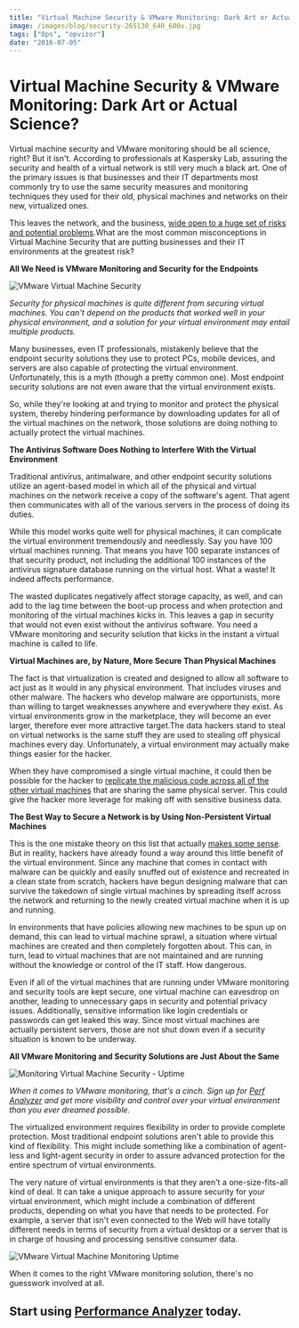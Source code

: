 ```yaml
---
title: "Virtual Machine Security & VMware Monitoring: Dark Art or Actual Science?"
image: /images/blog/security-265130_640_600x.jpg
tags: ["Ops", "opvizor"]
date: "2016-07-05"
---
```


# Virtual Machine Security & VMware Monitoring: Dark Art or Actual Science?

Virtual machine security and VMware monitoring should be all science, right? But it isn't. According to professionals at Kaspersky Lab, assuring the security and health of a virtual network is still very much a black art. One of the primary issues is that businesses and their IT departments most commonly try to use the same security measures and monitoring techniques they used for their old, physical machines and networks on their new, virtualized ones. 

This leaves the network, and the business, [wide open to a huge set of risks and potential problems](http://www.computerweekly.com/news/2240231221/Securing-virtual-machines-still-a-dark-art-says-Kaspersky-Lab).What are the most common misconceptions in Virtual Machine Security that are putting businesses and their IT environments at the greatest risk? 

**All We Need is VMware Monitoring and Security for the Endpoints**

![VMware Virtual Machine Security](/images/blog/security-265130_640_600x.jpg)

_Security for physical machines is quite different from securing virtual machines. You can't depend on the products that worked well in your physical environment, and a solution for your virtual environment may entail multiple products._ 

Many businesses, even IT professionals, mistakenly believe that the endpoint security solutions they use to protect PCs, mobile devices, and servers are also capable of protecting the virtual environment. Unfortunately, this is a myth (though a pretty common one). Most endpoint security solutions are not even aware that the virtual environment exists. 

So, while they're looking at and trying to monitor and protect the physical system, thereby hindering performance by downloading updates for all of the virtual machines on the network, those solutions are doing nothing to actually protect the virtual machines. 

**The Antivirus Software Does Nothing to Interfere With the Virtual Environment** 

Traditional antivirus, antimalware, and other endpoint security solutions utilize an agent-based model in which all of the physical and virtual machines on the network receive a copy of the software's agent. That agent then communicates with all of the various servers in the process of doing its duties. 

While this model works quite well for physical machines, it can complicate the virtual environment tremendously and needlessly. Say you have 100 virtual machines running. That means you have 100 separate instances of that security product, not including the additional 100 instances of the antivirus signature database running on the virtual host. What a waste! It indeed affects performance. 

The wasted duplicates negatively affect storage capacity, as well, and can add to the lag time between the boot-up process and when protection and monitoring of the virtual machines kicks in. This leaves a gap in security that would not even exist without the antivirus software. You need a VMware monitoring and security solution that kicks in the instant a virtual machine is called to life. 

**Virtual Machines are, by Nature, More Secure Than Physical Machines** 

The fact is that virtualization is created and designed to allow all software to act just as it would in any physical environment. That includes viruses and other malware. The hackers who develop malware are opportunists, more than willing to target weaknesses anywhere and everywhere they exist. As virtual environments grow in the marketplace, they will become an ever larger, therefore ever more attractive target.The data hackers stand to steal on virtual networks is the same stuff they are used to stealing off physical machines every day. Unfortunately, a virtual environment may actually make things easier for the hacker. 

When they have compromised a single virtual machine, it could then be possible for the hacker to [replicate the malicious code across all of the other virtual machines](https://theintercept.com/2015/09/16/getting-hacked-doesnt-bad/) that are sharing the same physical server. This could give the hacker more leverage for making off with sensitive business data. 

**The Best Way to Secure a Network is by Using Non-Persistent Virtual Machines** 

This is the one mistake theory on this list that actually [makes some sense](https://www.deepdotweb.com/2015/03/02/tutorial-high-security-virtual-machines/). But in reality, hackers have already found a way around this little benefit of the virtual environment. Since any machine that comes in contact with malware can be quickly and easily snuffed out of existence and recreated in a clean state from scratch, hackers have begun designing malware that can survive the takedown of single virtual machines by spreading itself across the network and returning to the newly created virtual machine when it is up and running. 

In environments that have policies allowing new machines to be spun up on demand, this can lead to virtual machine sprawl, a situation where virtual machines are created and then completely forgotten about. This can, in turn, lead to virtual machines that are not maintained and are running without the knowledge or control of the IT staff. How dangerous. 

Even if all of the virtual machines that are running under VMware monitoring and security tools are kept secure, one virtual machine can eavesdrop on another, leading to unnecessary gaps in security and potential privacy issues. Additionally, sensitive information like login credentials or passwords can get leaked this way. Since most virtual machines are actually persistent servers, those are not shut down even if a security situation is known to be underway. 

**All VMware Monitoring and Security Solutions are Just About the Same**

![Monitoring Virtual Machine Security - Uptime](/images/blog/heartbeat-163709_640_600x.jpg)

_When it comes to VMware monitoring, that's a cinch. Sign up for [Perf Analyzer](http://try.opvizor.com/perfanalyzer/) and get more visibility and control over your virtual environment than you ever dreamed possible._ 

The virtualized environment requires flexibility in order to provide complete protection. Most traditional endpoint solutions aren't able to provide this kind of flexibility. This might include something like a combination of agent-less and light-agent security in order to assure advanced protection for the entire spectrum of virtual environments. 

The very nature of virtual environments is that they aren't a one-size-fits-all kind of deal. It can take a unique approach to assure security for your virtual environment, which might include a combination of different products, depending on what you have that needs to be protected. For example, a server that isn't even connected to the Web will have totally different needs in terms of security from a virtual desktop or a server that is in charge of housing and processing sensitive consumer data. 

![VMware Virtual Machine Monitoring Uptime](/images/blog/vm_dashboard_perfanalyzer-1.png)

When it comes to the right VMware monitoring solution, there's no guesswork involved at all. 

## **Start using [Performance Analyzer](http://try.opvizor.com/perfanalyzer/) today.**
